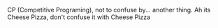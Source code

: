 CP (Competitive Programing), not to confuse by... another thing. Ah its Cheese Pizza, don't confuse it with Cheese Pizza
